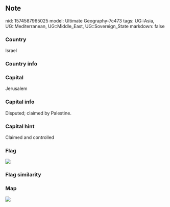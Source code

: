 ## Note
nid: 1574587965025
model: Ultimate Geography-7c473
tags: UG::Asia, UG::Mediterranean, UG::Middle_East, UG::Sovereign_State
markdown: false

### Country
Israel

### Country info


### Capital
Jerusalem

### Capital info
Disputed; claimed by Palestine.

### Capital hint
Claimed and controlled

### Flag
<img src="ug-flag-israel.svg">

### Flag similarity


### Map
<img src="ug-map-israel.png">
